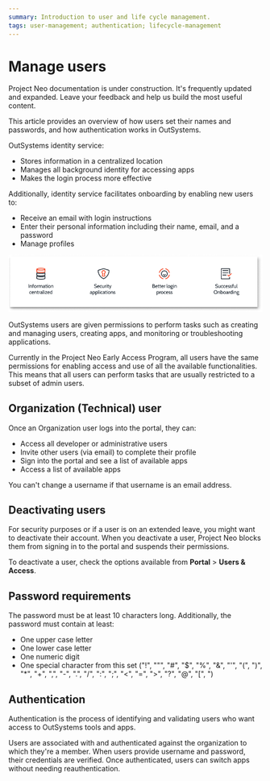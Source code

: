 ```yaml
---
summary: Introduction to user and life cycle management.  
tags: user-management; authentication; lifecycle-management
---
```


# Manage users

<div class="info" markdown="1">

Project Neo documentation is under construction. It's frequently updated and expanded. Leave your feedback and help us build the most useful content.

</div>

This article provides an overview of how users set their names and passwords, and how authentication works in OutSystems.

OutSystems identity service:

* Stores information in a centralized location
* Manages all background identity for accessing apps
* Makes the login process more effective

Additionally, identity service facilitates onboarding by enabling new users to:

* Receive an email with login instructions
* Enter their personal information including their name, email, and a password
* Manage profiles
  
![OutSystems Identity Service](images/manage-users-diag.png)

OutSystems users are given permissions to perform tasks such as creating and managing users, creating apps, and monitoring or troubleshooting applications.

<div class="warning" markdown="1">

Currently in the Project Neo Early Access Program, all users have the same permissions for enabling access and use of all the available functionalities. This means that all users can perform tasks that are usually restricted to a subset of admin users.

</div>

## Organization (Technical) user

Once an Organization user logs into the portal, they can:

* Access all developer or administrative users
* Invite other users (via email) to complete their profile
* Sign into the portal and see a list of available apps
* Access a list of available apps

<div class="info" markdown="1">

You can't change a username if that username is an email address.

</div>

## Deactivating users

For security purposes or if a user is on an extended leave, you might want to deactivate their account. When you deactivate a user, Project Neo blocks them from signing in to the portal and suspends their permissions.

To deactivate a user, check the options available from **Portal** > **Users & Access**.

## Password requirements

The password must be at least 10 characters long. Additionally, the password must contain at least:

* One upper case letter
* One lower case letter
* One numeric digit
* One special character from this set ("!", "\"", "#", "$", "%", "&", "'", "(", ")", "*", "+", ",", "-", ".", "/", ":", ";", "<", "=", ">", "?", "@", "[", ")

## Authentication

Authentication is the process of identifying and validating users who want access to OutSystems tools and apps.

Users are associated with and authenticated against the organization to which they're a member. When users provide username and password, their credentials are verified. Once authenticated, users can switch apps without needing reauthentication.
